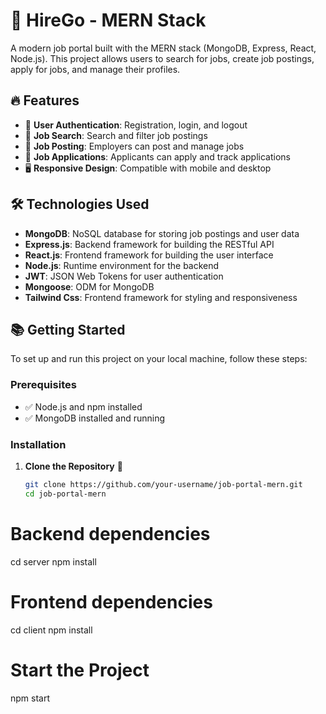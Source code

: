 # 🌟 HireGo - MERN Stack

A modern job portal built with the MERN stack (MongoDB, Express, React, Node.js). This project allows users to search for jobs, create job postings, apply for jobs, and manage their profiles.

## 🔥 Features

- 🔑 **User Authentication**: Registration, login, and logout
- 🔎 **Job Search**: Search and filter job postings
- 📂 **Job Posting**: Employers can post and manage jobs
- 📜 **Job Applications**: Applicants can apply and track applications
- 🖥️ **Responsive Design**: Compatible with mobile and desktop

## 🛠️ Technologies Used

- **MongoDB**: NoSQL database for storing job postings and user data
- **Express.js**: Backend framework for building the RESTful API
- **React.js**: Frontend framework for building the user interface
- **Node.js**: Runtime environment for the backend
- **JWT**: JSON Web Tokens for user authentication
- **Mongoose**: ODM for MongoDB
- **Tailwind Css**: Frontend framework for styling and responsiveness

## 📚 Getting Started

To set up and run this project on your local machine, follow these steps:

### Prerequisites

- ✅ Node.js and npm installed
- ✅ MongoDB installed and running

### Installation

1. **Clone the Repository** 🔗
   ```bash
   git clone https://github.com/your-username/job-portal-mern.git
   cd job-portal-mern
# Backend dependencies
cd server
npm install

# Frontend dependencies
cd client
npm install
# Start the Project
npm start
